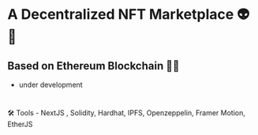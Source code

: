 # A Decentralized NFT Marketplace 👽🚀

## Based on Ethereum Blockchain 👨‍💻

- under development

#

🛠 Tools - NextJS , Solidity, Hardhat, IPFS, Openzeppelin, Framer Motion, EtherJS

